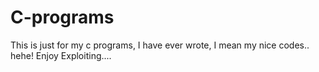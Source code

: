 # C-programs
This is just for my c programs, I have ever wrote, I mean my nice codes.. hehe! Enjoy Exploiting.... 
